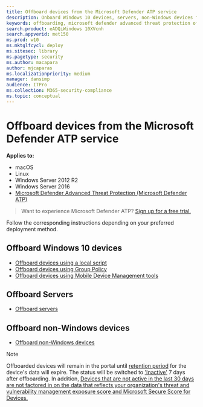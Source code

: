 ```yaml
---
title: Offboard devices from the Microsoft Defender ATP service
description: Onboard Windows 10 devices, servers, non-Windows devices from the Microsoft Defender ATP service
keywords: offboarding, microsoft defender advanced threat protection offboarding, windows atp offboarding
search.product: eADQiWindows 10XVcnh
search.appverid: met150
ms.prod: w10
ms.mktglfcycl: deploy
ms.sitesec: library
ms.pagetype: security
ms.author: macapara
author: mjcaparas
ms.localizationpriority: medium
manager: dansimp
audience: ITPro
ms.collection: M365-security-compliance 
ms.topic: conceptual
---
```


# Offboard devices from the Microsoft Defender ATP service

**Applies to:**
- macOS
- Linux
- Windows Server 2012 R2
- Windows Server 2016
- [Microsoft Defender Advanced Threat Protection (Microsoft Defender ATP)](https://go.microsoft.com/fwlink/p/?linkid=2069559)


>Want to experience Microsoft Defender ATP? [Sign up for a free trial.](https://www.microsoft.com/microsoft-365/windows/microsoft-defender-atp?ocid=docs-wdatp-offboarddevices-abovefoldlink)

Follow the corresponding instructions depending on your preferred deployment method.

## Offboard Windows 10 devices
- [Offboard devices using a local script](configure-endpoints-script.md#offboard-devices-using-a-local-script)
- [Offboard devices using Group Policy](configure-endpoints-gp.md#offboard-devices-using-group-policy)
- [Offboard devices using Mobile Device Management tools](configure-endpoints-mdm.md#offboard-and-monitor-devices-using-mobile-device-management-tools)

## Offboard Servers
- [Offboard servers](configure-server-endpoints.md#offboard-servers)

## Offboard non-Windows devices
- [Offboard non-Windows devices](configure-endpoints-non-windows.md#offboard-non-windows-devices)

>[!NOTE]
> Offboarded devices will remain in the portal until [retention period](data-storage-privacy.md#how-long-will-microsoft-store-my-data-what-is-microsofts-data-retention-policy) for the device's data will expire. The status will be switched to ['Inactive'](fix-unhealthy-sensors.md#inactive-devices) 7 days after offboarding. 
> In addition, [Devices that are not active in the last 30 days are not factored in on the data that reflects your organization's threat and vulnerability management exposure score and Microsoft Secure Score for Devices.](tvm-dashboard-insights.md)
